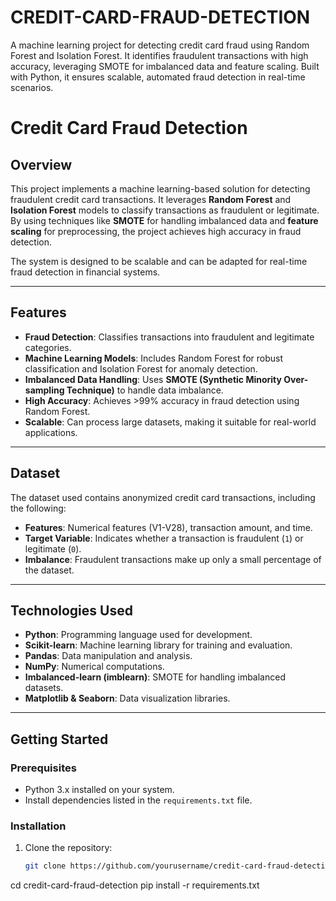 # CREDIT-CARD-FRAUD-DETECTION
A machine learning project for detecting credit card fraud using Random Forest and Isolation Forest. It identifies fraudulent transactions with high accuracy, leveraging SMOTE for imbalanced data and feature scaling. Built with Python, it ensures scalable, automated fraud detection in real-time scenarios.
# Credit Card Fraud Detection

## Overview

This project implements a machine learning-based solution for detecting fraudulent credit card transactions. It leverages **Random Forest** and **Isolation Forest** models to classify transactions as fraudulent or legitimate. By using techniques like **SMOTE** for handling imbalanced data and **feature scaling** for preprocessing, the project achieves high accuracy in fraud detection.

The system is designed to be scalable and can be adapted for real-time fraud detection in financial systems.

---

## Features

- **Fraud Detection**: Classifies transactions into fraudulent and legitimate categories.
- **Machine Learning Models**: Includes Random Forest for robust classification and Isolation Forest for anomaly detection.
- **Imbalanced Data Handling**: Uses **SMOTE (Synthetic Minority Over-sampling Technique)** to handle data imbalance.
- **High Accuracy**: Achieves >99% accuracy in fraud detection using Random Forest.
- **Scalable**: Can process large datasets, making it suitable for real-world applications.

---

## Dataset

The dataset used contains anonymized credit card transactions, including the following:
- **Features**: Numerical features (V1-V28), transaction amount, and time.
- **Target Variable**: Indicates whether a transaction is fraudulent (`1`) or legitimate (`0`).
- **Imbalance**: Fraudulent transactions make up only a small percentage of the dataset.

---

## Technologies Used

- **Python**: Programming language used for development.
- **Scikit-learn**: Machine learning library for training and evaluation.
- **Pandas**: Data manipulation and analysis.
- **NumPy**: Numerical computations.
- **Imbalanced-learn (imblearn)**: SMOTE for handling imbalanced datasets.
- **Matplotlib & Seaborn**: Data visualization libraries.

---

## Getting Started

### Prerequisites

- Python 3.x installed on your system.
- Install dependencies listed in the `requirements.txt` file.

### Installation

1. Clone the repository:
   ```bash
   git clone https://github.com/yourusername/credit-card-fraud-detection.git
cd credit-card-fraud-detection
pip install -r requirements.txt
